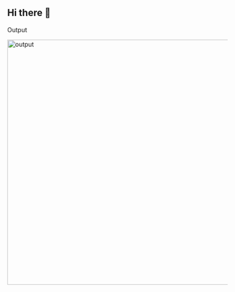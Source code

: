 ## Hi there 👋
Output

<!--
**22FE1A6146/22fe1a6146** is a ✨ _special_ ✨ repository because its `README.md` (this file) appears on your GitHub profile.

Here are some ideas to get you started:

- 🔭 I’m currently working on ...
- 🌱 I’m currently learning ...
- 👯 I’m looking to collaborate on ...
- 🤔 I’m looking for help with ...
- 💬 Ask me about ...
- 📫 How to reach me: ...
- 😄 Pronouns: ...
- ⚡ Fun fact: ...
-->
<img width="1600" height="560" alt="output" src="https://github.com/user-attachments/assets/885dff44-d098-4453-8ab9-410fda80a9f0" />
